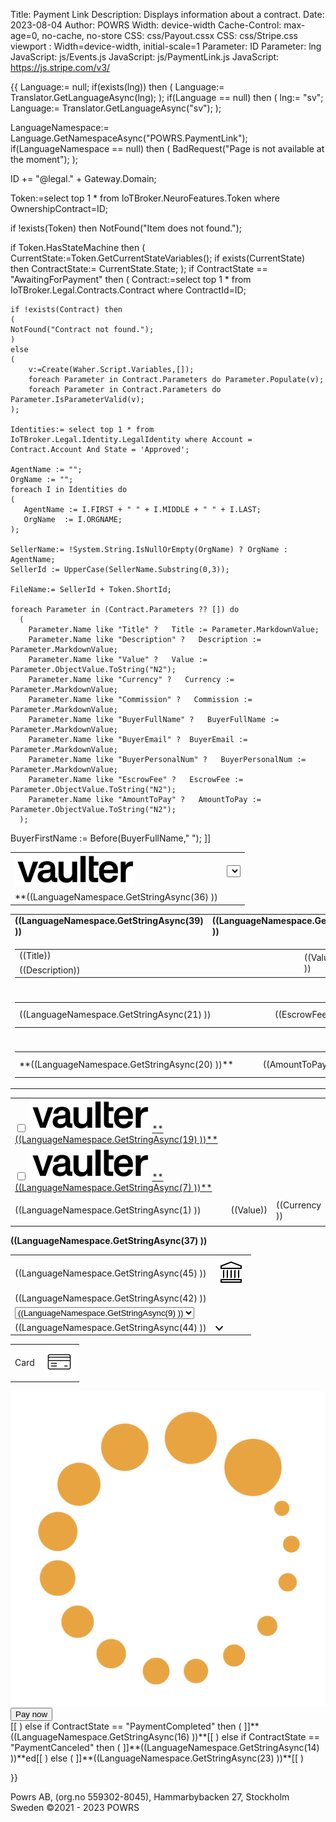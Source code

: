 ﻿Title: Payment Link
Description: Displays information about a contract.
Date: 2023-08-04
Author: POWRS
Width: device-width
Cache-Control: max-age=0, no-cache, no-store
CSS: css/Payout.cssx
CSS: css/Stripe.css
viewport : Width=device-width, initial-scale=1
Parameter: ID
Parameter: lng
JavaScript: js/Events.js
JavaScript: js/PaymentLink.js
JavaScript: https://js.stripe.com/v3/

<main class="border-radius">
<meta name="viewport" content="width=device-width, initial-scale=1" />
<div class="content">
{{
 Language:= null;
if(exists(lng)) then 
(
  Language:= Translator.GetLanguageAsync(lng);
);
if(Language == null) then 
(
 lng:= "sv";
 Language:= Translator.GetLanguageAsync("sv");
);

LanguageNamespace:= Language.GetNamespaceAsync("POWRS.PaymentLink");
if(LanguageNamespace == null) then 
(
 BadRequest("Page is not available at the moment");
);

ID += "@legal." + Gateway.Domain; 

Token:=select top 1 * from IoTBroker.NeuroFeatures.Token where OwnershipContract=ID;

if !exists(Token) then 
	NotFound("Item does not found.");

if Token.HasStateMachine then
(
	CurrentState:=Token.GetCurrentStateVariables();
	if exists(CurrentState) then
		ContractState:= CurrentState.State;
);
if ContractState == "AwaitingForPayment" then 
(
    Contract:=select top 1 * from IoTBroker.Legal.Contracts.Contract where ContractId=ID;
   
    if !exists(Contract) then
    (
	NotFound("Contract not found.");
    )
    else
    (
	    v:=Create(Waher.Script.Variables,[]);
	    foreach Parameter in Contract.Parameters do Parameter.Populate(v);
	    foreach Parameter in Contract.Parameters do Parameter.IsParameterValid(v);
    );

    Identities:= select top 1 * from IoTBroker.Legal.Identity.LegalIdentity where Account = Contract.Account And State = 'Approved';

    AgentName := "";
    OrgName := "";
    foreach I in Identities do
    (
       AgentName := I.FIRST + " " + I.MIDDLE + " " + I.LAST;
       OrgName  := I.ORGNAME;
    );

    SellerName:= !System.String.IsNullOrEmpty(OrgName) ? OrgName : AgentName;
    SellerId := UpperCase(SellerName.Substring(0,3)); 

    FileName:= SellerId + Token.ShortId;

    foreach Parameter in (Contract.Parameters ?? []) do 
      (
        Parameter.Name like "Title" ?   Title := Parameter.MarkdownValue;
        Parameter.Name like "Description" ?   Description := Parameter.MarkdownValue;
        Parameter.Name like "Value" ?   Value := Parameter.ObjectValue.ToString("N2");
        Parameter.Name like "Currency" ?   Currency := Parameter.MarkdownValue;
        Parameter.Name like "Commission" ?   Commission := Parameter.MarkdownValue;
        Parameter.Name like "BuyerFullName" ?   BuyerFullName := Parameter.MarkdownValue;
        Parameter.Name like "BuyerEmail" ?  BuyerEmail := Parameter.MarkdownValue;
        Parameter.Name like "BuyerPersonalNum" ?   BuyerPersonalNum := Parameter.MarkdownValue;
        Parameter.Name like "EscrowFee" ?   EscrowFee := Parameter.ObjectValue.ToString("N2");
        Parameter.Name like "AmountToPay" ?   AmountToPay := Parameter.ObjectValue.ToString("N2");
      );
BuyerFirstName := Before(BuyerFullName," ");
]] <table style="width:100%">
  <tr class="welcomeLbl">   
    <td><img class="vaulterLogo" src="./resources/vaulter_txt.svg" alt="Vaulter"/> </td>
    <td coolspan="2">
       <select class="select-lng" title="languageDropdown" id="languageDropdown"></select></td>
  </tr>
   <tr>
     <td>**((LanguageNamespace.GetStringAsync(36) ))</td>
</tr>
</table>

<input type="hidden" value="((lng ))" id="prefferedLanguage"/>
<input type="hidden" value="POWRS.PaymentLink" id="Namespace"/>
<input type="hidden" value="((LanguageNamespace.GetStringAsync(10) ))" id="SelectedAccountOk"/>
<input type="hidden" value="((LanguageNamespace.GetStringAsync(24) ))" id="SelectedAccountNotOk"/>
<input type="hidden" value="((LanguageNamespace.GetStringAsync(25) ))" id="QrCodeScanMessage"/>
<input type="hidden" value="((LanguageNamespace.GetStringAsync(26) ))" id="QrCodeScanTitle"/>
<input type="hidden" value="((LanguageNamespace.GetStringAsync(27) ))" id="TransactionCompleted"/>
<input type="hidden" value="((LanguageNamespace.GetStringAsync(28) ))" id="TransactionFailed"/>
<input type="hidden" value="((LanguageNamespace.GetStringAsync(29) ))" id="TransactionInProgress"/>
<input type="hidden" value="((LanguageNamespace.GetStringAsync(30) ))" id="OpenLinkOnPhoneMessage"/>

<input type="hidden" value="((Token.TokenId))" id="TokenId"/>
<input type="hidden" value="((Contract.ContractId))" id="contractId"/>
<input type="hidden" value="((BuyerPersonalNum))" id="personalNumber"/>
<input type="hidden" value="((BuyerFullName))" id="buyerFullName"/>
<input type="hidden" value="((BuyerEmail))" id="buyerEmail"/>
<input type="hidden" value="((FileName))" id="fileName"/>
<input type="hidden" value="((LanguageNamespace.GetStringAsync(34) ))" id="cardHolderTxt"/>
<input type="hidden" value="((LanguageNamespace.GetStringAsync(35) ))" id="cardHolderNameTxt"/>

<div class="payment-details">
  <table style="width:100%">
    <tr class="table-row">
      <td class="item-header"><strong>((LanguageNamespace.GetStringAsync(39) ))<strong></td>
      <td class="price-header"><strong>((LanguageNamespace.GetStringAsync(40) ))<strong></td>
    </tr>
    <tr>
      <td colspan="2" class="item border-radius">
        <table style="vertical-align:middle; width:100%;">
          <tr>
            <td style="width:80%;"> ((Title))</td>
            <td class="itemPrice" rowspan="2">((Value ))
            <td>
            <td style="width:10%;" rowspan="2" class="currencyLeft"> ((Currency )) </td>
          </tr>
          <tr>
            <td style="width:70%"> ((Description))</td>
          </tr>
        </table>
      </td>
    </tr>
    <tr class="spaceUnder">
      <td colspan="2"></td>
    </tr>
    <tr class="spaceUnder">
      <td colspan="2" class="item border-radius">
        <table style="vertical-align:middle; width:100%;">
          <tr>
            <td style="width:80%">((LanguageNamespace.GetStringAsync(21) ))</td>
            <td class="itemPrice" rowspan="2">((EscrowFee))
            <td>
            <td style="width:10%;" rowspan="2" class="currencyLeft"> ((Currency )) </td>
          </tr>
        </table>
      </td>
    </tr>
    <tr class="spaceUnder">
      <td colspan="2"></td>
    </tr>
    <tr>
      <td colspan="2" class="item border-radius">
        <table style="vertical-align:middle; width:100%;">
          <tr>
            <td style="width:80%">**((LanguageNamespace.GetStringAsync(20) ))**</td>
            <td class="itemPrice" rowspan="2">((AmountToPay))
            <td>
            <td style="width:10%;" rowspan="2" class="currencyLeft"> ((Currency )) </td>
          </tr>
        </table>
      </td>
    </tr>
  </table>
</div>
<div class="spaceItem"></div>
<div class="vaulter-details">
<table style="width:100%">

 <tr >
  <td colspan="3">
     <input type="checkbox" id="termsAndCondition" name="termsAndCondition" onclick="UserAgree();"> 
     <label for="termsAndCondition"> 
        <img class="logo_small" for="termsAndCondition" src="./resources/vaulter_txt.svg" alt="Vaulter"/> 
        <a href="https://www.powrs.se/terms-and-conditions-payment-link" target="_blank">**((LanguageNamespace.GetStringAsync(19) ))**</a></label>    
 </td>
 </tr>
 <tr class="spaceUnder">
    <td colspan="3">
      <input type="checkbox" id="purchaseAgreement" name="purchaseAgreement" onclick="UserAgree();"/>
      <label for="purchaseAgreement">
         <img class="logo_small" for="termsAndCondition" src="./resources/vaulter_txt.svg" alt="Vaulter"/> 
         <a href="#" onclick="generatePDF();event.preventDefault();" >**((LanguageNamespace.GetStringAsync(7) ))**</a>
     </label> 
   </td>
 </tr>
 <tr class="spaceUnder"><td colspan="3"> </td></tr>
  <tr class="safeguarded" >
     <td style="width:80%; text-align:left">((LanguageNamespace.GetStringAsync(1) ))</td>
     <td class="moneyRight itemPrice">((Value))</td>
     <td class="currencyLeft" style="width:10%;" >((Currency ))</td>
 </tr>
 <tr class="spaceUnder"><td colspan="3"> </td></tr>
 
 </table>

</div>
<div class="spaceItem"></div>
<div>
  <label class=""><strong>((LanguageNamespace.GetStringAsync(37) ))</strong></label>
</div>

<div class="payment-method">
<form id="payment-method" >
  <table class="payment-method-tbl">
   <tr id="payment-direct-bank-btn" class="payment-method-btn" >
    <td class="payment-method-txt" onclick="StartBankPayment()">
       <element id="stripe-method-bank" >((LanguageNamespace.GetStringAsync(45) )) </element>      
    </td>
    <td class="payment-method-img">
      <img class="bank-img"  src="./resources/direct_payment.svg" alt="bank"/> 
    </td>
   </tr>
   <tr id="payment-notice-lbl" class="payment-notice-lbl">
     <td colspan="2" >
      ((LanguageNamespace.GetStringAsync(42) ))
     </td>
   </tr>
   <tr id="payment-bank-btn" class="payment-bank-btn">
     <td colspan="2" id="bank-list">
         <select title="serviceProvidersSelect" name="serviceProvidersSelect" id="serviceProvidersSelect" class="selectBank" >
          <option value="none" selected disabled hidden>((LanguageNamespace.GetStringAsync(9) ))</option>
      </select>
     </td>
   </tr>
   <tr id="payment-other-methods" class="payment-other-methods">
     <td onclick="ExpandOtherPaymentMethods(true)">
      ((LanguageNamespace.GetStringAsync(44) ))
     </td>
     <td  class="payment-other-methods-img" >
        <img class="expand-img"  src="./resources/expand.svg" alt="expand"/> 
     </td>
   </tr>
  </table> 
 </form>
  <table id="payment-card-tbl">
   <tr id="payment-card-btn" class="payment-method-btn">
     <td class="payment-method-txt" onclick="StartCardPayment()">
        <element id="stripe-method-card" >Card</element>
    </td>
    <td class="payment-method-img">
      <img class="card-img"  src="./resources/credit-card-payment.svg" alt="bank"/> 
    </td>
   </tr>
  </table> 
<form id="payment-form-bank">
  <div id="QrCode" class="center_qr_img"></div>
  <div id="spinnerContainer">
  <img src="./resources/spinner.gif" alt="loadingSpinner">
  </div>
</form>
<form id="payment-form-card">
   <div id="link-authentication-element">
   </div>
   <div id="payment-element">
   </div>
    <div class="stripe-name-div">
         <div class=">
           <input type="text" inputmode="text" name="linkLegalName" id="Field-linkLegalNameInput" 
            placeholder="First and last name" 
            autocomplete="billing name" 
            aria-invalid="false" aria-required="false" class="stipe-name-input" value=""/>
       </div>
   <div>
   <div class="stripe-submit-div">
    <button id="stripe-submit" class="stripe-button stripe-hide" type="submit" >Pay now</button>
   </div>
  </form>


</div>
<div class="spaceItem"></div>
 

</main>
[[
)
else if ContractState == "PaymentCompleted" then 
(
]]**((LanguageNamespace.GetStringAsync(16) ))**[[
)
else if ContractState == "PaymentCanceled" then 
(
]]**((LanguageNamespace.GetStringAsync(14) ))**ed[[
)
else 
(
]]**((LanguageNamespace.GetStringAsync(23) ))**[[
)

}}

</div>


<div class="footer-parent">
  <div class="footer">
   Powrs AB, (org.no 559302-8045), Hammarbybacken 27, Stockholm <br/>Sweden ©2021 - 2023 POWRS 
  </div>
</div>
